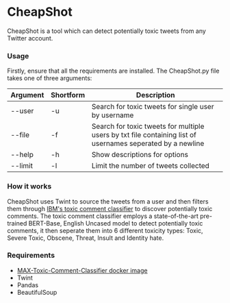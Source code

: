 CheapShot
===
CheapShot is a tool which can detect potentially toxic tweets from any Twitter account.

### Usage
Firstly, ensure that all the requirements are installed. The CheapShot.py file takes one of three arguments:

| Argument | Shortform | Description                                                                                                |
|----------|-----------|------------------------------------------------------------------------------------------------------------|
| --user   | -u        | Search for toxic tweets for single user by username                                                        |
| --file   | -f        | Search for toxic tweets for multiple users by txt file containing list of usernames seperated by a newline |
| --help   | -h        | Show descriptions for options                                                                              |
| --limit  | -l        | Limit the number of tweets collected                                                                       |


### How it works
CheapShot uses Twint to source the tweets from a user and then filters them through [IBM's toxic comment classifier](https://github.com/IBM/MAX-Toxic-Comment-Classifier) to discover potentially toxic comments.
The toxic comment classifier employs a state-of-the-art pre-trained BERT-Base, English Uncased model to detect potentially toxic comments, it then seperate them into 6 different toxicity types: Toxic, Severe Toxic, Obscene, Threat, Insult and Identity hate.


### Requirements
* [MAX-Toxic-Comment-Classifier docker image](https://github.com/IBM/MAX-Toxic-Comment-Classifier#deploy-from-docker-hub)
* Twint
* Pandas
* BeautifulSoup
